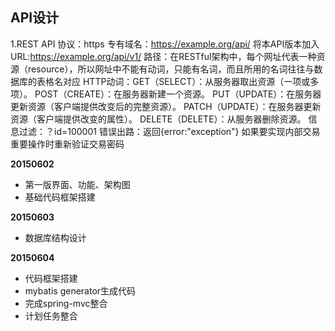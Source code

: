 ## API设计
1.REST API
    协议：https
    专有域名：https://example.org/api/
    将本API版本加入URL:https://example.org/api/v1/
    路径：在RESTful架构中，每个网址代表一种资源（resource），所以网址中不能有动词，只能有名词，而且所用的名词往往与数据库的表格名对应
    HTTP动词：GET（SELECT）：从服务器取出资源（一项或多项）。
           POST（CREATE）：在服务器新建一个资源。
           PUT（UPDATE）：在服务器更新资源（客户端提供改变后的完整资源）。
           PATCH（UPDATE）：在服务器更新资源（客户端提供改变的属性）。
           DELETE（DELETE）：从服务器删除资源。
    信息过滤：？id=100001
    错误出路：返回{error:"exception"}
    如果要实现内部交易重要操作时重新验证交易密码



**20150602**

* 第一版界面、功能、架构图
* 基础代码框架搭建

**20150603**

* 数据库结构设计

**20150604**

* 代码框架搭建
* mybatis generator生成代码
* 完成spring-mvc整合
* 计划任务整合